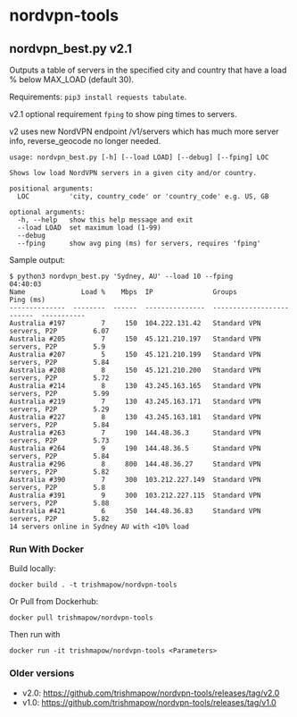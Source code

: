 # nordvpn-tools

## nordvpn_best.py v2.1
Outputs a table of servers in the specified city and country that have a load % below MAX_LOAD (default 30). 

Requirements: `pip3 install requests tabulate`. 

v2.1 optional requirement `fping` to show ping times to servers.

v2 uses new NordVPN endpoint /v1/servers which has much more server info, reverse_geocode no longer needed.

```
usage: nordvpn_best.py [-h] [--load LOAD] [--debug] [--fping] LOC

Shows low load NordVPN servers in a given city and/or country.

positional arguments:
  LOC          'city, country_code' or 'country_code' e.g. US, GB

optional arguments:
  -h, --help   show this help message and exit
  --load LOAD  set maximum load (1-99)
  --debug
  --fping      show avg ping (ms) for servers, requires 'fping'
```

Sample output:
```
$ python3 nordvpn_best.py 'Sydney, AU' --load 10 --fping                                                                                    04:40:03
Name              Load %    Mbps  IP               Groups                       Ping (ms)
--------------  --------  ------  ---------------  -------------------------  -----------
Australia #197         7     150  104.222.131.42   Standard VPN servers, P2P         6.07
Australia #205         7     150  45.121.210.197   Standard VPN servers, P2P         5.9
Australia #207         5     150  45.121.210.199   Standard VPN servers, P2P         5.84
Australia #208         8     150  45.121.210.200   Standard VPN servers, P2P         5.72
Australia #214         8     130  43.245.163.165   Standard VPN servers, P2P         5.99
Australia #219         7     130  43.245.163.171   Standard VPN servers, P2P         5.29
Australia #227         8     130  43.245.163.181   Standard VPN servers, P2P         5.84
Australia #263         7     190  144.48.36.3      Standard VPN servers, P2P         5.73
Australia #264         9     190  144.48.36.5      Standard VPN servers, P2P         5.84
Australia #296         8     800  144.48.36.27     Standard VPN servers, P2P         5.82
Australia #390         7     300  103.212.227.149  Standard VPN servers, P2P         5.8
Australia #391         9     300  103.212.227.115  Standard VPN servers, P2P         5.88
Australia #421         6     350  144.48.36.83     Standard VPN servers, P2P         5.82
14 servers online in Sydney AU with <10% load
```

### Run With Docker

Build locally:
```shell
docker build . -t trishmapow/nordvpn-tools
```
Or Pull from Dockerhub:
```shell
docker pull trishmapow/nordvpn-tools
```
Then run with
```shell
docker run -it trishmapow/nordvpn-tools <Parameters>
```

### Older versions
- v2.0: https://github.com/trishmapow/nordvpn-tools/releases/tag/v2.0
- v1.0: https://github.com/trishmapow/nordvpn-tools/releases/tag/v1.0